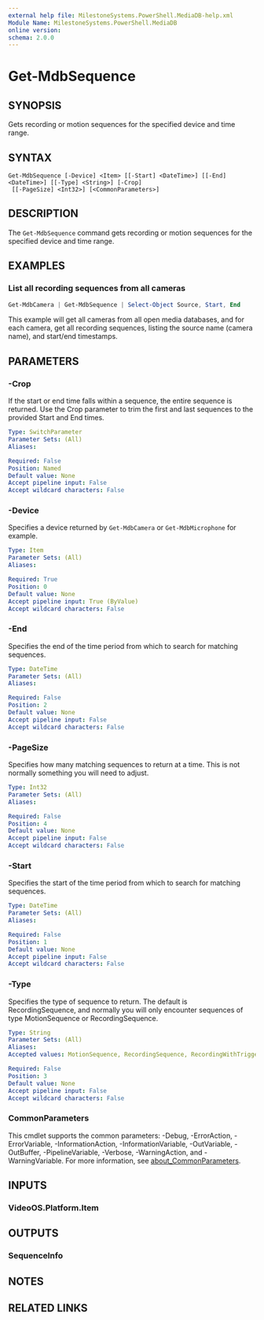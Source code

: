 ```yaml
---
external help file: MilestoneSystems.PowerShell.MediaDB-help.xml
Module Name: MilestoneSystems.PowerShell.MediaDB
online version:
schema: 2.0.0
---
```


# Get-MdbSequence

## SYNOPSIS

Gets recording or motion sequences for the specified device and time range.

## SYNTAX

```
Get-MdbSequence [-Device] <Item> [[-Start] <DateTime>] [[-End] <DateTime>] [[-Type] <String>] [-Crop]
 [[-PageSize] <Int32>] [<CommonParameters>]
```

## DESCRIPTION

The `Get-MdbSequence` command gets recording or motion sequences for the specified device and time range.

## EXAMPLES

### List all recording sequences from all cameras

```powershell
Get-MdbCamera | Get-MdbSequence | Select-Object Source, Start, End
```

This example will get all cameras from all open media databases, and for each camera, get all recording sequences,
listing the source name (camera name), and start/end timestamps.

## PARAMETERS

### -Crop

If the start or end time falls within a sequence, the entire sequence is returned. Use the Crop parameter to trim the
first and last sequences to the provided Start and End times.

```yaml
Type: SwitchParameter
Parameter Sets: (All)
Aliases:

Required: False
Position: Named
Default value: None
Accept pipeline input: False
Accept wildcard characters: False
```

### -Device

Specifies a device returned by `Get-MdbCamera` or `Get-MdbMicrophone` for example.

```yaml
Type: Item
Parameter Sets: (All)
Aliases:

Required: True
Position: 0
Default value: None
Accept pipeline input: True (ByValue)
Accept wildcard characters: False
```

### -End

Specifies the end of the time period from which to search for matching sequences.

```yaml
Type: DateTime
Parameter Sets: (All)
Aliases:

Required: False
Position: 2
Default value: None
Accept pipeline input: False
Accept wildcard characters: False
```

### -PageSize

Specifies how many matching sequences to return at a time. This is not normally something you will need to adjust.

```yaml
Type: Int32
Parameter Sets: (All)
Aliases:

Required: False
Position: 4
Default value: None
Accept pipeline input: False
Accept wildcard characters: False
```

### -Start

Specifies the start of the time period from which to search for matching sequences.

```yaml
Type: DateTime
Parameter Sets: (All)
Aliases:

Required: False
Position: 1
Default value: None
Accept pipeline input: False
Accept wildcard characters: False
```

### -Type

Specifies the type of sequence to return. The default is RecordingSequence, and normally you will only encounter
sequences of type MotionSequence or RecordingSequence.

```yaml
Type: String
Parameter Sets: (All)
Aliases:
Accepted values: MotionSequence, RecordingSequence, RecordingWithTriggerSequence, TimelineMotionDetected, TimelineRecording

Required: False
Position: 3
Default value: None
Accept pipeline input: False
Accept wildcard characters: False
```

### CommonParameters

This cmdlet supports the common parameters: -Debug, -ErrorAction, -ErrorVariable, -InformationAction, -InformationVariable, -OutVariable, -OutBuffer, -PipelineVariable, -Verbose, -WarningAction, and -WarningVariable. For more information, see [about_CommonParameters](http://go.microsoft.com/fwlink/?LinkID=113216).

## INPUTS

### VideoOS.Platform.Item

## OUTPUTS

### SequenceInfo

## NOTES

## RELATED LINKS
